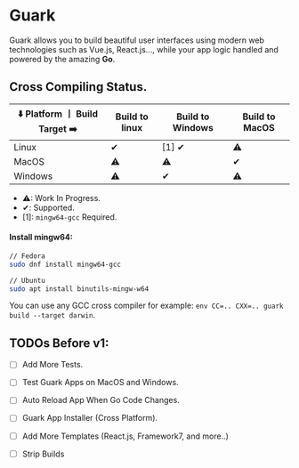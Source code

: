 # Guark

Guark allows you to build beautiful user interfaces using modern web technologies such as Vue.js, React.js..., while your app logic handled and powered by the amazing **Go**.


## Cross Compiling Status.

|  ⬇️ Platform ⼁ Build Target ➡️ |  Build to linux | Build to Windows  | Build to MacOS  |
|---|---|---|---|
| Linux    |  ✔  | [1] ✔ |  ⚠  |
| MacOS    |  ⚠  |   ⚠   |  ✔  |
| Windows  |  ⚠  |   ✔   |  ⚠  |

- ⚠: Work In Progress.
- ✔: Supported.
- [1]: `mingw64-gcc` Required.


#### Install mingw64:
```bash
// Fedora
sudo dnf install mingw64-gcc

// Ubuntu
sudo apt install binutils-mingw-w64
```

You can use any GCC cross compiler for example: `env CC=.. CXX=.. guark build --target darwin`.

## TODOs Before v1:

- [ ] Add More Tests.
- [ ] Test Guark Apps on MacOS and Windows.
- [ ] Auto Reload App When Go Code Changes.
- [ ] Guark App Installer (Cross Platform).
- [ ] Add More Templates (React.js, Framework7, and more..)
- [ ] Strip Builds


